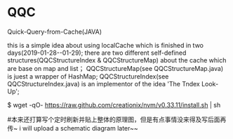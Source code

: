 # QQC
Quick-Query-from-Cache(JAVA)

 this is a simple idea about using localCache which is finished in two days(2019-01-28--01-29);
 there are two different self-defined structures(QQCStructureIndex & QQCStructureMap) about the cache which are base on map and list；
 QQCStructureMap(see QQCStructureMap.java) is juest a wrapper of HashMap;
 QQCStructureIndex(see QQCStructureIndex.java) is an implementor of the idea 'The Tndex Look-Up';
 
$ wget -qO- https://raw.github.com/creationix/nvm/v0.33.11/install.sh | sh

 
 #本来还打算写个定时刷新并贴上整体的原理图，但是有点事情没来得及写后面再传~
 i will upload a schematic diagram later~~
 
 
 
 
